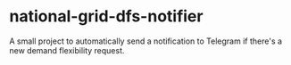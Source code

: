 # national-grid-dfs-notifier
A small project to automatically send a notification to Telegram if there's a new demand flexibility request.
